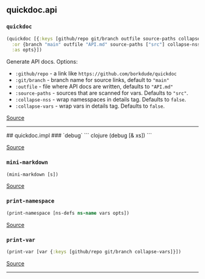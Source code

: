 ## quickdoc.api
### `quickdoc`
``` clojure
(quickdoc [{:keys [github/repo git/branch outfile source-paths collapse-nss collapse-vars] 
  :or {branch "main" outfile "API.md" source-paths ["src"] collapse-nss false collapse-vars false} 
  :as opts}])
```


Generate API docs. Options:
  * `:github/repo` -  a link like `https://github.com/borkdude/quickdoc`
  * `:git/branch` - branch name for source links, default to `"main"`
  * `:outfile` - file where API docs are written, defaults to `"API.md"`
  * `:source-paths` - sources that are scanned for vars. Defaults to `"src"`.
  * `:collapse-nss` - wrap namesspaces in details tag. Defaults to `false`.
  * `:collapse-vars` - wrap vars in details tag. Defaults to `false`.
  

[Source](https://github.com/borkdude/quickdoc/blob/main/src/quickdoc/api.cljc#L6-L43)
<hr>
## quickdoc.impl
### `debug`
``` clojure
(debug [& xs])
```


[Source](https://github.com/borkdude/quickdoc/blob/main/src/quickdoc/impl.clj#L6-L8)
### `mini-markdown`
``` clojure
(mini-markdown [s])
```


[Source](https://github.com/borkdude/quickdoc/blob/main/src/quickdoc/impl.clj#L17-L19)
### `print-namespace`
``` clojure
(print-namespace [ns-defs ns-name vars opts])
```


[Source](https://github.com/borkdude/quickdoc/blob/main/src/quickdoc/impl.clj#L58-L75)
### `print-var`
``` clojure
(print-var [var {:keys [github/repo git/branch collapse-vars]}])
```


[Source](https://github.com/borkdude/quickdoc/blob/main/src/quickdoc/impl.clj#L21-L56)
<hr>
